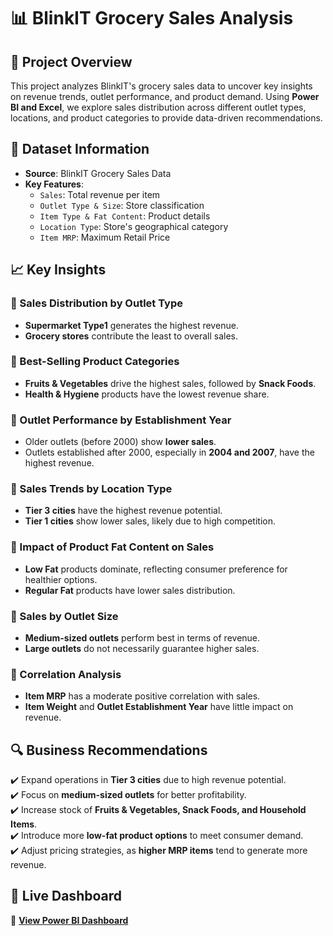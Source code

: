 # 📊 BlinkIT Grocery Sales Analysis

## 🚀 Project Overview
This project analyzes BlinkIT's grocery sales data to uncover key insights on revenue trends, outlet performance, and product demand. Using **Power BI and Excel**, we explore sales distribution across different outlet types, locations, and product categories to provide data-driven recommendations.

## 📂 Dataset Information
- **Source**: BlinkIT Grocery Sales Data
- **Key Features**:
  - `Sales`: Total revenue per item
  - `Outlet Type & Size`: Store classification
  - `Item Type & Fat Content`: Product details
  - `Location Type`: Store's geographical category
  - `Item MRP`: Maximum Retail Price
  
## 📈 Key Insights
### 🔹 Sales Distribution by Outlet Type
- **Supermarket Type1** generates the highest revenue.
- **Grocery stores** contribute the least to overall sales.

### 🔹 Best-Selling Product Categories
- **Fruits & Vegetables** drive the highest sales, followed by **Snack Foods**.
- **Health & Hygiene** products have the lowest revenue share.

### 🔹 Outlet Performance by Establishment Year
- Older outlets (before 2000) show **lower sales**.
- Outlets established after 2000, especially in **2004 and 2007**, have the highest revenue.

### 🔹 Sales Trends by Location Type
- **Tier 3 cities** have the highest revenue potential.
- **Tier 1 cities** show lower sales, likely due to high competition.

### 🔹 Impact of Product Fat Content on Sales
- **Low Fat** products dominate, reflecting consumer preference for healthier options.
- **Regular Fat** products have lower sales distribution.

### 🔹 Sales by Outlet Size
- **Medium-sized outlets** perform best in terms of revenue.
- **Large outlets** do not necessarily guarantee higher sales.

### 🔹 Correlation Analysis
- **Item MRP** has a moderate positive correlation with sales.
- **Item Weight** and **Outlet Establishment Year** have little impact on revenue.

## 🔍 Business Recommendations
✔️ Expand operations in **Tier 3 cities** due to high revenue potential.  
✔️ Focus on **medium-sized outlets** for better profitability.  
✔️ Increase stock of **Fruits & Vegetables, Snack Foods, and Household Items**.  
✔️ Introduce more **low-fat product options** to meet consumer demand.  
✔️ Adjust pricing strategies, as **higher MRP items** tend to generate more revenue.  

## 📡 Live Dashboard
🔗 **[View Power BI Dashboard](https://app.powerbi.com/view?r=eyJrIjoiNzQxMzViODgtZGQ5OC00ZDM5LWEyODYtMmQ0NDdkMTY4ZjdmIiwidCI6ImM2ZTU0OWIzLTVmNDUtNDAzMi1hYWU5LWQ0MjQ0ZGM1YjJjNCJ9)**
